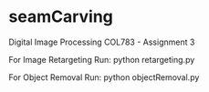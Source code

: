 # seamCarving
Digital Image Processing COL783 - Assignment 3

For Image Retargeting
Run: python retargeting.py
 
For Object Removal
Run: python objectRemoval.py